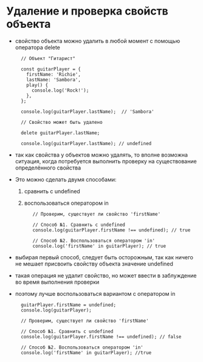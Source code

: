 # Удаление и проверка свойств объекта

- свойство объекта можно удалить в любой момент с помощью оператора delete

        // Объект "Гитарист"

        const guitarPlayer = {
          firstName: 'Richie',
          lastName: 'Sambora',
          play() {
            console.log('Rock!');
          },
        };

        console.log(guitarPlayer.lastName);  // 'Sambora'

        // Свойство может быть удалено

        delete guitarPlayer.lastName;

        console.log(guitarPlayer.lastName); // undefined

- так как свойства у объектов можно удалять, то вполне возможна ситуация, когда потребуется выполнить проверку на существование определённого свойства
- Это можно сделать двумя способами:
  1. сравнить с undefined
  2. воспользоваться оператором in

            // Проверим, существует ли свойство 'firstName'

            // Способ №1. Сравнить с undefined
            console.log(guitarPlayer.firstName !== undefined); // true

            // Способ №2. Воспользоваться оператором 'in'
            console.log('firstName' in guitarPlayer); // true

- выбирая первый способ, следует быть осторожным, так как ничего не мешает присвоить свойству объекта значение undefined
- такая операция не удалит свойство, но может ввести в заблуждение во время выполнения проверки
- поэтому лучше воспользоваться вариантом с оператором in

        guitarPlayer.firstName = undefined;
        console.log(guitarPlayer);

        // Проверим, существует ли свойство 'firstName'

        // Способ №1. Сравнить с undefined
        console.log(guitarPlayer.firstName !== undefined); // false

        // Способ №2. Воспользоваться оператором 'in'
        console.log('firstName' in guitarPlayer); //true